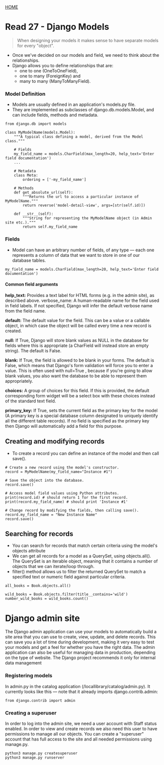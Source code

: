 [ HOME ](README.md)
# Read 27 - Django Models

> When designing your models it makes sense to have separate models for every "object".

- Once we've decided on our models and field, we need to think about the relationships. 
- Django allows you to define relationships that are:
  - one to one (OneToOneField), 
  - one to many (ForeignKey) and
  - many to many (ManyToManyField).

### Model Definition
- Models are usually defined in an application's models.py file.
- They are implemented as subclasses of django.db.models.Model, and can include fields, methods and metadata. 

```
from django.db import models

class MyModelName(models.Model):
    """A typical class defining a model, derived from the Model class."""

    # Fields
    my_field_name = models.CharField(max_length=20, help_text='Enter field documentation')
    ...

    # Metadata
    class Meta: 
        ordering = ['-my_field_name']

    # Methods
    def get_absolute_url(self):
        """Returns the url to access a particular instance of MyModelName."""
        return reverse('model-detail-view', args=[str(self.id)])
    
    def __str__(self):
        """String for representing the MyModelName object (in Admin site etc.)."""
        return self.my_field_name
```

### Fields
-  Model can have an arbitrary number of fields, of any type — each one represents a column of data that we want to store in one of our database tables.

```
my_field_name = models.CharField(max_length=20, help_text='Enter field documentation')
```

#### Common field arguments

**help_text:** Provides a text label for HTML forms (e.g. in the admin site), as described above.
verbose_name: A human-readable name for the field used in field labels. If not specified, Django will infer the default verbose name from the field name.

**default:** The default value for the field. This can be a value or a callable object, in which case the object will be called every time a new record is created.

**null:** If True, Django will store blank values as NULL in the database for fields where this is appropriate (a CharField will instead store an empty string). The default is False.

**blank:** If True, the field is allowed to be blank in your forms. The default is False, which means that Django's form validation will force you to enter a value. This is often used with null=True , because if you're going to allow blank values, you also want the database to be able to represent them appropriately.

**choices:** A group of choices for this field. If this is provided, the default corresponding form widget will be a select box with these choices instead of the standard text field.

**primary_key:** If True, sets the current field as the primary key for the model (A primary key is a special database column designated to uniquely identify all the different table records). If no field is specified as the primary key then Django will automatically add a field for this purpose.

## Creating and modifying records

- To create a record you can define an instance of the model and then call save().

```
# Create a new record using the model's constructor.
record = MyModelName(my_field_name="Instance #1")

# Save the object into the database.
record.save()

# Access model field values using Python attributes.
print(record.id) # should return 1 for the first record. 
print(record.my_field_name) # should print 'Instance #1'

# Change record by modifying the fields, then calling save().
record.my_field_name = "New Instance Name"
record.save()

```

## Searching for records
- You can search for records that match certain criteria using the model's objects attribute
- We can get all records for a model as a QuerySet, using objects.all(). The QuerySet is an iterable object, meaning that it contains a number of objects that we can iterate/loop through.
- filter() method allows us to filter the returned QuerySet to match a specified text or numeric field against particular criteria.

```
all_books = Book.objects.all()

wild_books = Book.objects.filter(title__contains='wild')
number_wild_books = wild_books.count()

```

# Django admin site

The Django admin application can use your models to automatically build a site area that you can use to create, view, update, and delete records. This can save you a lot of time during development, making it very easy to test your models and get a feel for whether you have the right data. The admin application can also be useful for managing data in production, depending on the type of website. The Django project recommends it only for internal data management

### Registering models 

In admin.py in the catalog application (/locallibrary/catalog/admin.py). It currently looks like this — note that it already imports django.contrib.admin:

```
from django.contrib import admin
```

### Creating a superuser

In order to log into the admin site, we need a user account with Staff status enabled. In order to view and create records we also need this user to have permissions to manage all our objects.  You can create a "superuser" account that has full access to the site and all needed permissions using manage.py.

```
python3 manage.py createsuperuser
python3 manage.py runserver
```
